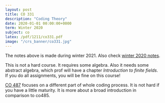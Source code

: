 ```yaml
---
layout: post
title: CO 331
description: "Coding Theory"
date: 2020-01-01 00:00:00+0000
term: Winter 2020
subject: co
latex: /pdf/1211/co331.pdf
image: "/crs_banner/co331.jpg"
---
```



The notes above is made during winter 2021. Also check [winter 2020 notes](/pdf/1201/co331.pdf).


This is not a hard course. It requires some algebra. Also it needs some abstract algebra, which prof will have a chapter *Introduction to finite fields*. If you do all assignments, you will be fine on this course!

[CO 487](/co487) focuses on a different part of whole coding process. It is not hard if you have a little maturity. It is more about a broad introduction in comparison to co485.
